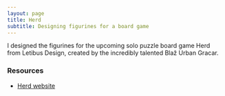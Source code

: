 ```yaml
---
layout: page
title: Herd
subtitle: Designing figurines for a board game
---
```


I designed the figurines for the upcoming solo puzzle board game Herd from Letibus Design, created by the incredibly talented Blaž Urban Gracar.

### Resources

 - [Herd website](https://www.blazgracar.com/herd)
